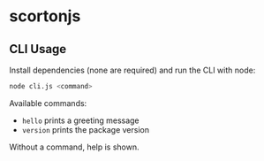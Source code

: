# scortonjs

## CLI Usage

Install dependencies (none are required) and run the CLI with node:

```bash
node cli.js <command>
```

Available commands:

- `hello`    prints a greeting message
- `version`  prints the package version

Without a command, help is shown.
